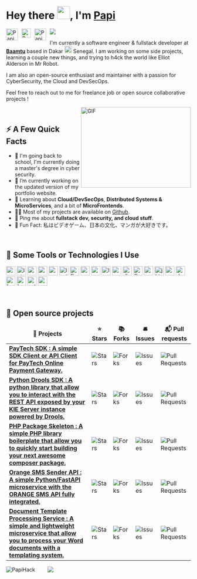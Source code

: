 # Hey there <img src="https://media.giphy.com/media/hvRJCLFzcasrR4ia7z/giphy.gif" width="35">, I'm <a href="#">Papi</a>

<a href="https://twitter.com/the_it_dev">
  <img align="left" style="margin-right:10px;" alt="PapiHack | Twitter" width="32px" src="https://api.iconify.design/logos:twitter.svg" />
</a>

<a href="https://www.linkedin.com/in/meissa-bc-mbaye">
  <img align="left" style="margin-right:10px;" alt="PapiHack | LinkedIn" width="25px" src="https://api.iconify.design/logos:linkedin-icon.svg" />
</a> 

<a href="mailto:mssmbaye@gmail.com">
  <img align="left" style="margin-right:10px;" alt="PapiHack | Gmail" width="32px" src="https://api.iconify.design/logos:google-gmail.svg" />
</a>

![](https://visitor-badge.glitch.me/badge?page_id=PapiHack.PapiHack)

<p>I'm currently a software engineer & fullstack developer at <strong><a href="https://baamtu.com/">Baamtu</a></strong> based in Dakar <img src="https://api.iconify.design/openmoji:flag-senegal.svg" width="20px"/> Senegal. I am working on some side projects, learning a couple new things, and trying to h4ck the world like Elliot Alderson in Mr Robot.</p>

<p>I am also an open-source enthusiast and maintainer with a passion for CyberSecurity, the Cloud and DevSecOps.</p>

<p>Feel free to reach out to me for freelance job or open source collaborative projects !</p>

<img align="right" alt="GIF" src="https://github.com/abhisheknaiidu/abhisheknaiidu/blob/master/code.gif?raw=true" width="300" height="220" />

<br />

## ⚡️ A Few Quick Facts

<ul>
    <li>🏫 I'm going back to school, I'm currently doing a master's degree in cyber security.</li>
    <li>🔭 I’m currently working on the updated version of my portfolio website.</li>
    <li>🧐 Learning about <strong>Cloud/DevSecOps</strong>, <strong>Distributed Systems & MicroServices</strong>, and a bit of <strong>MicroFrontends</strong>.</li>
    <li>👨‍💻 Most of my projects are available on <a href="https://github.com/PapiHack">Github</a>.</li>
    <li>💬 Ping me about <strong>fullstack dev, security, and cloud stuff</strong>.</li>
    <!-- <li>📙 Check out my <a href="#">resume</a>.</li> -->
    <li>🎉 Fun Fact: 私はビデオゲーム、日本の文化、マンガが大好きです。</li>
</ul>

 <br />

## 🚀 Some Tools or Technologies I Use

<p align="left">
    <img src="https://api.iconify.design/logos:visual-studio-code.svg" alt="vscode" width="25" height="25" />
    <img src="https://api.iconify.design/logos:intellij-idea.svg" alt="intellij" width="25" height="25" />
    <img src="https://api.iconify.design/logos:vue.svg" alt="vue" width="25" height="25" />
    <img src="https://api.iconify.design/logos:angular-icon.svg" alt="angular" width="25" height="25" />
    <img src="https://api.iconify.design/logos:react.svg" alt="react" width="25" height="25" />
    <img src="https://api.iconify.design/logos:ionic-icon.svg" alt="ionic" width="25" height="25" />
    <img src="https://api.iconify.design/logos:flutter.svg" alt="flutter" width="25" height="25" />
    <img src="https://api.iconify.design/logos:nodejs-icon.svg" alt="nodejs" width="25" height="25" />
    <img src="https://api.iconify.design/logos:nestjs.svg" alt="nestjs" width="25" height="25" />
    <img src="https://api.iconify.design/logos:laravel.svg" alt="laravel" width="25" height="25" />
    <img src="https://api.iconify.design/logos:symfony.svg" alt="symfony" width="25" height="25" />
    <img src="https://api.iconify.design/logos:django-icon.svg" alt="django" width="25" height="25" />
    <img src="https://api.iconify.design/logos:flask.svg" alt="flask" width="25" height="25" />
    <img src="https://api.iconify.design/logos:spring-icon.svg" alt="spring" width="25" height="25" />
    <img src="https://api.iconify.design/logos:jhipster-icon.svg" alt="jhipster" width="25" height="25" />
    <img src="https://api.iconify.design/logos:postgresql.svg" alt="postgresql" width="25" height="25" />
    <img src="https://api.iconify.design/logos:docker-icon.svg" alt="docker" width="25" height="25" />
    <img src="https://api.iconify.design/logos:kubernetes.svg" alt="kubernetes" width="25" height="25" />
    <img src="https://api.iconify.design/logos:heroku-icon.svg" alt="heroku" width="25" height="25" />
    <img src="https://api.iconify.design/logos:netlify.svg" alt="netlify" width="25" height="25" />
    <img src="https://api.iconify.design/logos:aws.svg" alt="aws" width="25" height="25" />
</p>

<br />

## 📖 Open source projects
<table>
  <thead align="center">
    <tr border: none;>
      <td><b>🎁 Projects</b></td>
      <td><b>⭐ Stars</b></td>
      <td><b>📚 Forks</b></td>
      <td><b>🛎 Issues</b></td>
      <td><b>📬 Pull requests</b></td>
    </tr>
  </thead>
  <tbody>
    <tr>
      <td><a href="https://github.com/PapiHack/paytech-php-client"><b>PayTech SDK : A simple SDK Client or API Client for PayTech Online Payment Gateway.</b></a></td>
      <td><img alt="Stars" src="https://img.shields.io/github/stars/PapiHack/paytech-php-client?style=flat-square&labelColor=343b41"/></td>
      <td><img alt="Forks" src="https://img.shields.io/github/forks/PapiHack/paytech-php-client?style=flat-square&labelColor=343b41"/></td>
      <td><img alt="Issues" src="https://img.shields.io/github/issues/PapiHack/paytech-php-client?style=flat-square&labelColor=343b41"/></td>
      <td><img alt="Pull Requests" src="https://img.shields.io/github/issues-pr/PapiHack/paytech-php-client?style=flat-square&labelColor=343b41"/></td>
    </tr>
    <tr>
      <td><a href="https://github.com/PapiHack/python-drools-sdk"><b>Python Drools SDK : A python library that allow you to interact with the REST API exposed by your KIE Server instance powered by Drools.</b></a></td>
      <td><img alt="Stars" src="https://img.shields.io/github/stars/PapiHack/python-drools-sdk?style=flat-square&labelColor=343b41"/></td>
      <td><img alt="Forks" src="https://img.shields.io/github/forks/PapiHack/python-drools-sdk?style=flat-square&labelColor=343b41"/></td>
      <td><img alt="Issues" src="https://img.shields.io/github/issues/PapiHack/python-drools-sdk?style=flat-square&labelColor=343b41"/></td>
      <td><img alt="Pull Requests" src="https://img.shields.io/github/issues-pr/PapiHack/python-drools-sdk?style=flat-square&labelColor=343b41"/></td>
    </tr>
    <tr>
      <td><a href="https://github.com/PapiHack/php-package-skeleton"><b>PHP Package Skeleton : A simple PHP library boilerplate that allow you to quickly start building your next awesome composer package.</b></a></td>
      <td><img alt="Stars" src="https://img.shields.io/github/stars/PapiHack/php-package-skeleton?style=flat-square&labelColor=343b41"/></td>
      <td><img alt="Forks" src="https://img.shields.io/github/forks/PapiHack/php-package-skeleton?style=flat-square&labelColor=343b41"/></td>
      <td><img alt="Issues" src="https://img.shields.io/github/issues/PapiHack/php-package-skeleton?style=flat-square&labelColor=343b41"/></td>
      <td><img alt="Pull Requests" src="https://img.shields.io/github/issues-pr/PapiHack/php-package-skeleton?style=flat-square&labelColor=343b41"/></td>
    </tr>
    <tr>
      <td><a href="https://github.com/PapiHack/orange-sms-sender-service"><b>Orange SMS Sender API : A simple Python/FastAPI microservice with the ORANGE SMS API fully integrated.</b></a></td>
      <td><img alt="Stars" src="https://img.shields.io/github/stars/PapiHack/orange-sms-sender-service?style=flat-square&labelColor=343b41"/></td>
      <td><img alt="Forks" src="https://img.shields.io/github/forks/PapiHack/orange-sms-sender-service?style=flat-square&labelColor=343b41"/></td>
      <td><img alt="Issues" src="https://img.shields.io/github/issues/PapiHack/orange-sms-sender-service?style=flat-square&labelColor=343b41"/></td>
      <td><img alt="Pull Requests" src="https://img.shields.io/github/issues-pr/PapiHack/orange-sms-sender-service?style=flat-square&labelColor=343b41"/></td>
    </tr>
    <tr>
      <td><a href="https://github.com/PapiHack/document-templating-service"><b>Document Template Processing Service : A simple and lightweight microservice that allow you to process your Word documents with a templating system.</b></a></td>
      <td><img alt="Stars" src="https://img.shields.io/github/stars/PapiHack/document-templating-service?style=flat-square&labelColor=343b41"/></td>
      <td><img alt="Forks" src="https://img.shields.io/github/forks/PapiHack/document-templating-service?style=flat-square&labelColor=343b41"/></td>
      <td><img alt="Issues" src="https://img.shields.io/github/issues/PapiHack/document-templating-service?style=flat-square&labelColor=343b41"/></td>
      <td><img alt="Pull Requests" src="https://img.shields.io/github/issues-pr/PapiHack/document-templating-service?style=flat-square&labelColor=343b41"/></td>
    </tr>
  </tbody>
</table>

<div>
    <img align="left" src="https://github-readme-stats.vercel.app/api?username=PapiHack&show_icons=true&count_private=true&theme=gotham" alt="PapiHack" />
    <span>&nbsp; &nbsp; &nbsp; &nbsp;</span>
    <img src="https://github-readme-stats.vercel.app/api/top-langs/?username=PapiHack&layout=compact&theme=gotham&show_icons=true&count_private=true" />
</div>
